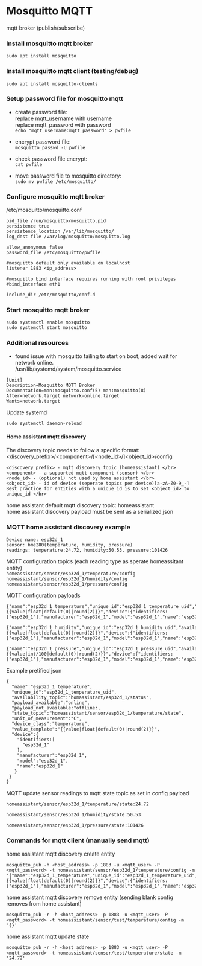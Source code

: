 # Mosquitto MQTT
mqtt broker (publish/subscribe)

### Install mosquitto mqtt broker
```
sudo apt install mosquitto
```

### Install mosquitto mqtt client (testing/debug)
```
sudo apt install mosquitto-clients
```

### Setup password file for mosquitto mqtt
  - create password file: </br>
  replace mqtt_username with username </br>
  replace mqtt_password with password </br>
  ```echo "mqtt_username:mqtt_password" > pwfile```
  
  - encrypt password file: </br>
  ```mosquitto_passwd -U pwfile```
  
  - check password file encrypt: </br>
  ```cat pwfile```
  
  - move password file to mosquitto directory: </br>
  ```sudo mv pwfile /etc/mosquitto/```
  
### Configure mosquitto mqtt broker
/etc/mosquitto/mosquitto.conf
```
pid_file /run/mosquitto/mosquitto.pid
persistence true
persistence_location /var/lib/mosquitto/
log_dest file /var/log/mosquitto/mosquitto.log

allow_anonymous false
password_file /etc/mosquitto/pwfile

#mosquitto default only available on localhost
listener 1883 <ip_address>

#mosquitto bind interface requires running with root privileges
#bind_interface eth1

include_dir /etc/mosquitto/conf.d
```

### Start mosquitto mqtt broker
```
sudo systemctl enable mosquitto
sudo systemctl start mosquitto
```

### Additional resources
  - found issue with mosquitto failing to start on boot, added wait for network online. </br>
  /usr/lib/systemd/system/mosquitto.service
  ```
  [Unit]
  Description=Mosquitto MQTT Broker
  Documentation=man:mosquitto.conf(5) man:mosquitto(8)
  After=network.target network-online.target
  Wants=network.target
  ```
  Update systemd
  ```
  sudo systemctl daemon-reload
  ```
  
#### Home assistant mqtt discovery
The discovery topic needs to follow a specific format: </br>
<discovery_prefix>/\<component>/[<node_id>/]<object_id>/config
```
<discovery_prefix> - mqtt discovery topic (homeassistant) </br>
<component> - a supported mqtt component (sensor) </br>
<node_id> - (optional) not used by home assistant </br>
<object_id> - id of device (seperate topics per device)[a-zA-Z0-9_-] Best practice for entities with a unique_id is to set <object_id> to unique_id </br>
```

home assistant default mqtt discovery topic: homeassistant </br>
home assistant discovery payload must be sent as a serialized json </br>

### MQTT home assistant discovery example
```
Device name: esp32d_1
sensor: bme280(temperature, humidity, pressure)
readings: temperature:24.72, humidity:50.53, pressure:101426
```

MQTT configuration topics (each reading type as sperate homeassitant entity)</br>
```homeassistant/sensor/esp32d_1/temperature/config``` </br>
```homeassistant/sensor/esp32d_1/humidity/config``` </br>
```homeassistant/sensor/esp32d_1/pressure/config``` </br>

MQTT configuration payloads
```
{"name":"esp32d_1_temperature","unique_id":"esp32d_1_temperature_uid","availability_topic":"homassistant/esp32d_1/status","payload_available":"online","payload_not_available:"offline:,"state_topic":"homeassistant/sensor/esp32d_1/temperature/state","unit_of_measurement":"C","device_class":"temperature","value_template":"{{value|float|default(0)|round(2)}}","device":{"identifiers:["esp32d_1"],"manufacturer":"esp32d_1","model":"esp32d_1","name":"esp32d_1"}}
```
```
{"name":"esp32d_1_humidity","unique_id":"esp32d_1_humidity_uid","availability_topic":"homassistant/esp32d_1/status","payload_available":"online","payload_not_available:"offline:,"state_topic":"homeassistant/sensor/esp32d_1/humidity/state","unit_of_measurement":"%","device_class":"humidity","value_template":"{{value|float|default(0)|round(2)}}","device":{"identifiers:["esp32d_1"],"manufacturer":"esp32d_1","model":"esp32d_1","name":"esp32d_1"}}
```
```
{"name":"esp32d_1_pressure","unique_id":"esp32d_1_pressure_uid","availability_topic":"homassistant/esp32d_1/status","payload_available":"online","payload_not_available:"offline:,"state_topic":"homeassistant/sensor/esp32d_1/pressure/state","unit_of_measurement":"hPa","device_class":"pressure","value_template":"{{value|int/100|default(0)|round(2)}}","device":{"identifiers:["esp32d_1"],"manufacturer":"esp32d_1","model":"esp32d_1","name":"esp32d_1"}}
```

Example pretified json
```
{
  "name":"esp32d_1_temperature",
  "unique_id":"esp32d_1_temperature_uid",
  "availability_topic":"homassistant/esp32d_1/status",
  "payload_available":"online",
  "payload_not_available:"offline:,
  "state_topic":"homeassistant/sensor/esp32d_1/temperature/state",
  "unit_of_measurement":"C",
  "device_class":"temperature",
  "value_template":"{{value|float|default(0)|round(2)}}",
  "device":{
    "identifiers:[
      "esp32d_1"
    ],
    "manufacturer":"esp32d_1",
    "model":"esp32d_1",
    "name":"esp32d_1"
   }
 }
}
```

MQTT update sensor readings to mqtt state topic as set in config payload
```
homeassistant/sensor/esp32d_1/temperature/state:24.72
```
```
homeassistant/sensor/esp32d_1/humidity/state:50.53
```
```
homeassistant/sensor/esp32d_1/pressure/state:101426
```

### Commands for mqtt client (manually send mqtt)
home assistant mqtt discovery create entity
```
mosquitto_pub -h <host_address> -p 1883 -u <mqtt_user> -P <mqtt_password> -t homeassistant/sensor/esp32d_1/temperature/config -m '{"name":"esp32d_1_temperature","unique_id":"esp32d_1_temperature_uid","availability_topic":"homassistant/esp32d_1/status","payload_available":"online","payload_not_available:"offline:,"state_topic":"homeassistant/sensor/esp32d_1/temperature/state","unit_of_measurement":"C","device_class":"temperature","value_template":"{{value|float|default(0)|round(2)}}","device":{"identifiers:["esp32d_1"],"manufacturer":"esp32d_1","model":"esp32d_1","name":"esp32d_1"}}'
```

home assistant mqtt discovery remove entity (sending blank config removes from home assistant)
```
mosquitto_pub -r -h <host_address> -p 1883 -u <mqtt_user> -P <mqtt_password> -t homeassistant/sensor/test/temperature/config -m '{}'
```

home assistant mqtt update state
```
mosquitto_pub -r -h <host_address> -p 1883 -u <mqtt_user> -P <mqtt_password> -t homeassistant/sensor/test/temperature/state -m '24.72'
```
